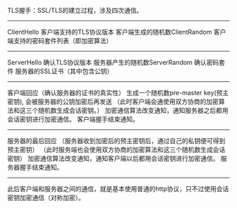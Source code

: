 TLS握手：SSL/TLS的建立过程，涉及四次通信。

---

ClientHello
    客户端支持的TLS协议版本
    客户端生成的随机数ClientRandom
    客户端支持的密码套件列表（即加密算法）

---

ServerHello
    确认TLS协议版本
    服务器产生的随机数ServerRandom
    确认密码套件
    服务器的SSL证书（其中包含公钥）

---

客户端回应（确认服务器的证书的真实性）
    生成一个随机数pre-master key(预主密钥), 会被服务器的公钥加密后再发送
    （此时客户端会通使用双方协商的加密算法和这三个随机数生成会话密钥。）
    加密通信算法改变通知，通知服务器之后都用会话密钥进行加密通信。
    客户端握手结束通知。
    
---

服务器的最后回应
    （服务器收到加密后的预主密钥后，通过自己的私钥便可得到预主密钥）
    （此时服务端也会使用双方协商的加密算法和这三个随机数生成会话密钥）
    加密通信算法改变通知，通知客户端以后都用会话密钥进行加密通信。
    服务器握手结束通知。

---

此后客户端和服务器之间的通信，就是基本使用普通的http协议，只不过使用会话密钥加密通信（对称加密）。